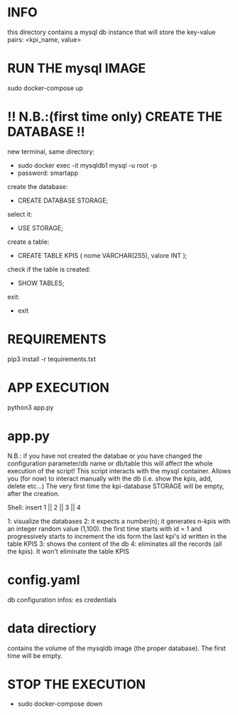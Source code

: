 # INFO
this directory contains a mysql db instance that will store the key-value pairs: <kpi_name, value> 

# RUN THE mysql IMAGE
sudo docker-compose up 

# !! N.B.:(first time only) CREATE THE DATABASE !!

new terminal, same directory:

-   sudo docker exec -it mysqldb1 mysql -u root -p
-   password: smartapp

create the database:

-   CREATE DATABASE STORAGE;

select it:

-   USE STORAGE; 

create a table:

-   CREATE TABLE KPIS (
    nome VARCHAR(255),
    valore INT
    );

check if the table is created:

-   SHOW TABLES;

exit:

-   exit


# REQUIREMENTS
pip3 install -r tequirements.txt

# APP EXECUTION
python3 app.py

# app.py
N.B.: if you have not created the databae or you have changed the configuration parameter/db name or db/table this will affect the whole execution of the script!
This script interacts with the mysql container.
Allows you (for now) to interact manually with the db (i.e. show the kpis, add, delete etc...)
The very first time the kpi-database STORAGE will be empty, after the creation.

Shell: insert 1 || 2 || 3 || 4

1: visualize the databases 
2: it expects a number(n); it generates n-kpis with an integer random value (1,100). the first time starts with id = 1 and progressively starts to increment the ids form the last kpi's id written in the table KPIS
3: shows the content of the db
4: eliminates all the records (all the kpis). It won't eliminate the table KPIS

# config.yaml
db configuration infos: es credentials
# data directiory
contains the volume of the mysqldb image (the proper database).
The first time will be empty.

# STOP THE EXECUTION 
- sudo docker-compose down